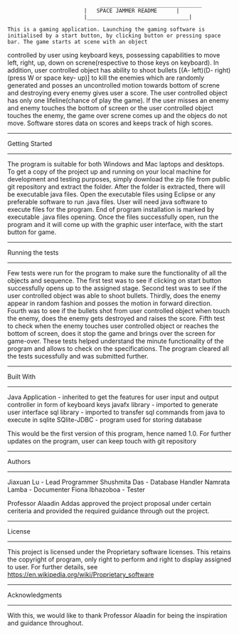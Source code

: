 								
						         ________________________________
							|	SPACE JAMMER README      |
							|________________________________|

	This is a gaming application. Launching the gaming software is initialised by a start button, by clicking button or pressing space bar. The game starts at scene with an object 
controlled by user using keyboard keys, possessing capabilities to move left, right, up, down on screne(respective to those keys on keyboard). In addition, 
user controlled object has ability to shoot bullets [(A- left)(D- right)(press W or space key- up)] to kill the enemies which are randomly generated and posses an uncontrolled motion towards 
bottom of screne and destroying every enemy gives user a score. The user controlled object has only one lifeline(chance of play the game). If the 
user misses an enemy and enemy touches the bottom of screen or the user controlled object touches the enemy, the game over screne comes up and the
objecs do not move. Software stores data on scores and keeps track of high scores. 

_______________ 
Getting Started
_______________
The program is suitable for both Windows and Mac laptops and desktops. To get a copy of the project up and running on your local machine for 
development and testing purposes, simply download the zip file from public git repository and extract the folder. After the folder is extracted, 
there will be executable java files. Open the executable files using Eclipse or any preferable software to run .java files. User will need java 
software to execute files for the program. End of program installation is marked by executable .java files opening. Once the files successfully open,
run the program and it will come up with the graphic user interface, with the start button for game.

_________________
Running the tests
_________________
Few tests were run for the program to make sure the functionality of all the objects and sequence. The first test was to see if clicking on start 
button successfully opens up to the assigned stage. Second test was to see if the user controlled object was able to shoot bullets. Thirdly, does 
the enemy appear in random fashion and posses the motion in forward direction. Fourth was to see if the bullets shot from user controlled object
when touch the enemy, does the enemy gets destroyed and raises the score. Fifth test to check when the enemy touches user controlled object or 
reaches the bottom of screen, does it stop the game and brings over the screen for game-over. These tests helped understand the minute functionality 
of the program and allows to check on the specifications. The program cleared all the tests sucessfully and was submitted further.

__________
Built With
__________
Java Application - inherited to get the features for user input and output controller in form of keyboard keys
javafx library - imported to generate user interface
sql library - imported to transfer sql commands from java to execute in sqlite
SQlite-JDBC - program used for storing database

This would be the first version of this program, hence named 1.0. For further updates on the program, user can keep touch with git repository

_______
Authors
_______
Jiaxuan Lu - Lead Programmer
Shushmita Das - Database Handler
Namrata Lamba - Documenter
Fiona Ibhazoboa - Tester

Professor Alaadin Addas approved the project proposal under certain ceriteria and provided the required guidance through out the project.

_______
License
_______
This project is licensed under the Proprietary software licenses. This retains the copyright of program, only right to perform and right to display 
assigned to user. For further details, see https://en.wikipedia.org/wiki/Proprietary_software

_______________
Acknowledgments
_______________
With this, we would like to thank Professor Alaadin for being the inspiration and guidance throughout. 
